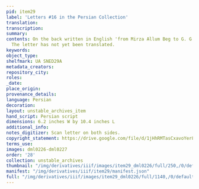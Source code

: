 ```yaml
---
pid: item29
label: 'Letters #16 in the Persian Collection'
translation:
transcription:
summary:
contents: On the back written in English 'from Mirza Allum Beg to G. G. Ducarel Esq.'
  The letter has not yet been translated.
keywords:
object_type:
shelfmark: UA SNED29A
metadata_creators:
repository_city:
roles:
_date:
place_origin:
provenance_details:
language: Persian
decoration:
layout: unstable_archives_item
hand_script: Persian script
dimensions: 6.2 inches W by 10.4 inches L
additional_info:
notes_digitizer: Scan letter on both sides.
copyright_statement: https://drive.google.com/file/d/1jHhRMTasCxavoYer89Wn8_Xn65nL0sW0/view?usp=sharing
terms_use:
images: dml0226-dml0227
order: '28'
collection: unstable_archives
thumbnail: "/img/derivatives/iiif/images/item29_dml0226/full/250,/0/default.jpg"
manifest: "/img/derivatives/iiif/item29/manifest.json"
full: "/img/derivatives/iiif/images/item29_dml0226/full/1140,/0/default.jpg"
---
```


